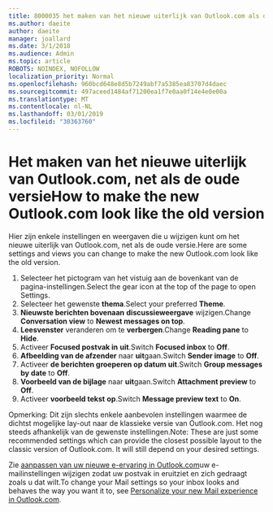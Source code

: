 ```yaml
---
title: 8000035 het maken van het nieuwe uiterlijk van Outlook.com als de oude
ms.author: daeite
author: daeite
manager: joallard
ms.date: 3/1/2018
ms.audience: Admin
ms.topic: article
ROBOTS: NOINDEX, NOFOLLOW
localization_priority: Normal
ms.openlocfilehash: 960bcd648e8d5b7249abf7a5385ea83707d4daec
ms.sourcegitcommit: 497aceed1484af71200ea1f7e0aa0f14e4e0e00a
ms.translationtype: MT
ms.contentlocale: nl-NL
ms.lasthandoff: 03/01/2019
ms.locfileid: "30363760"
---
```

# <a name="how-to-make-the-new-outlookcom-look-like-the-old-version"></a><span data-ttu-id="9fe51-102">Het maken van het nieuwe uiterlijk van Outlook.com, net als de oude versie</span><span class="sxs-lookup"><span data-stu-id="9fe51-102">How to make the new Outlook.com look like the old version</span></span>

<span data-ttu-id="9fe51-103">Hier zijn enkele instellingen en weergaven die u wijzigen kunt om het nieuwe uiterlijk van Outlook.com, net als de oude versie.</span><span class="sxs-lookup"><span data-stu-id="9fe51-103">Here are some settings and views you can change to make the new Outlook.com look like the old version.</span></span>

1. <span data-ttu-id="9fe51-104">Selecteer het pictogram van het vistuig aan de bovenkant van de pagina-instellingen.</span><span class="sxs-lookup"><span data-stu-id="9fe51-104">Select the gear icon at the top of the page to open Settings.</span></span>
2. <span data-ttu-id="9fe51-105">Selecteer het gewenste **thema**.</span><span class="sxs-lookup"><span data-stu-id="9fe51-105">Select your preferred **Theme**.</span></span>
3. <span data-ttu-id="9fe51-106">**Nieuwste berichten bovenaan** **discussieweergave** wijzigen.</span><span class="sxs-lookup"><span data-stu-id="9fe51-106">Change **Conversation view** to **Newest messages on top**.</span></span>
4. <span data-ttu-id="9fe51-107">**Leesvenster** veranderen om te **verbergen**.</span><span class="sxs-lookup"><span data-stu-id="9fe51-107">Change **Reading pane** to **Hide**.</span></span>
5. <span data-ttu-id="9fe51-108">Activeer **Focused postvak in** **uit**.</span><span class="sxs-lookup"><span data-stu-id="9fe51-108">Switch **Focused inbox** to **Off**.</span></span>
6. <span data-ttu-id="9fe51-109">**Afbeelding van de afzender** naar **uit**gaan.</span><span class="sxs-lookup"><span data-stu-id="9fe51-109">Switch **Sender image** to **Off**.</span></span> 
7. <span data-ttu-id="9fe51-110">Activeer **de berichten groeperen op datum** **uit**.</span><span class="sxs-lookup"><span data-stu-id="9fe51-110">Switch **Group messages by date** to **Off**.</span></span> 
8. <span data-ttu-id="9fe51-111">**Voorbeeld van de bijlage** naar **uit**gaan.</span><span class="sxs-lookup"><span data-stu-id="9fe51-111">Switch **Attachment preview** to **Off**.</span></span> 
9. <span data-ttu-id="9fe51-112">Activeer **voorbeeld tekst** **op**.</span><span class="sxs-lookup"><span data-stu-id="9fe51-112">Switch **Message preview text** to **On**.</span></span>

<span data-ttu-id="9fe51-p101">Opmerking: Dit zijn slechts enkele aanbevolen instellingen waarmee de dichtst mogelijke lay-out naar de klassieke versie van Outlook.com. Het nog steeds afhankelijk van de gewenste instellingen.</span><span class="sxs-lookup"><span data-stu-id="9fe51-p101">Note: These are just some recommended settings which can provide the closest possible layout to the classic version of Outlook.com. It will still depend on your desired settings.</span></span>

<span data-ttu-id="9fe51-115">Zie [aanpassen van uw nieuwe e-ervaring in Outlook.com](https://support.office.com/article/b41c2ecb-f23c-42b3-b7f8-659646d5e58c)uw e-mailinstellingen wijzigen zodat uw postvak in eruitziet en zich gedraagt zoals u dat wilt.</span><span class="sxs-lookup"><span data-stu-id="9fe51-115">To change your Mail settings so your inbox looks and behaves the way you want it to, see [Personalize your new Mail experience in Outlook.com](https://support.office.com/article/b41c2ecb-f23c-42b3-b7f8-659646d5e58c).</span></span>